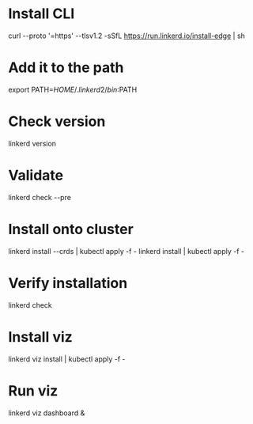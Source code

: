 # Install CLI
curl --proto '=https' --tlsv1.2 -sSfL https://run.linkerd.io/install-edge | sh
# Add it to the path
export PATH=$HOME/.linkerd2/bin:$PATH
# Check version
linkerd version
# Validate
linkerd check --pre
# Install onto cluster
linkerd install --crds | kubectl apply -f -
linkerd install | kubectl apply -f -
# Verify installation
linkerd check


# Install viz
linkerd viz install | kubectl apply -f -
# Run viz
linkerd viz dashboard &